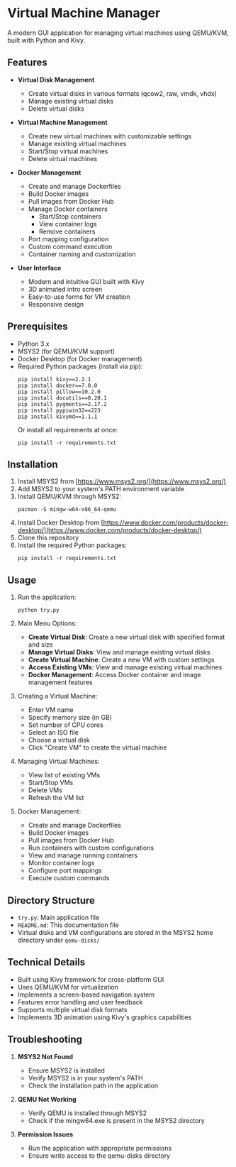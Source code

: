 # Virtual Machine Manager

A modern GUI application for managing virtual machines using QEMU/KVM, built with Python and Kivy.

## Features

- **Virtual Disk Management**
  - Create virtual disks in various formats (qcow2, raw, vmdk, vhdx)
  - Manage existing virtual disks
  - Delete virtual disks

- **Virtual Machine Management**
  - Create new virtual machines with customizable settings
  - Manage existing virtual machines
  - Start/Stop virtual machines
  - Delete virtual machines

- **Docker Management**
  - Create and manage Dockerfiles
  - Build Docker images
  - Pull images from Docker Hub
  - Manage Docker containers
    - Start/Stop containers
    - View container logs
    - Remove containers
  - Port mapping configuration
  - Custom command execution
  - Container naming and customization

- **User Interface**
  - Modern and intuitive GUI built with Kivy
  - 3D animated intro screen
  - Easy-to-use forms for VM creation
  - Responsive design

## Prerequisites

- Python 3.x
- MSYS2 (for QEMU/KVM support)
- Docker Desktop (for Docker management)
- Required Python packages (install via pip):
  ```
  pip install kivy==2.2.1
  pip install docker==7.0.0
  pip install pillow==10.2.0
  pip install docutils==0.20.1
  pip install pygments==2.17.2
  pip install pypiwin32==223
  pip install kivymd==1.1.1
  ```
  Or install all requirements at once:
  ```
  pip install -r requirements.txt
  ```

## Installation

1. Install MSYS2 from [https://www.msys2.org/](https://www.msys2.org/)
2. Add MSYS2 to your system's PATH environment variable
3. Install QEMU/KVM through MSYS2:
   ```
   pacman -S mingw-w64-x86_64-qemu
   ```
4. Install Docker Desktop from [https://www.docker.com/products/docker-desktop/](https://www.docker.com/products/docker-desktop/)
5. Clone this repository
6. Install the required Python packages:
   ```
   pip install -r requirements.txt
   ```

## Usage

1. Run the application:
   ```
   python try.py
   ```

2. Main Menu Options:
   - **Create Virtual Disk**: Create a new virtual disk with specified format and size
   - **Manage Virtual Disks**: View and manage existing virtual disks
   - **Create Virtual Machine**: Create a new VM with custom settings
   - **Access Existing VMs**: View and manage existing virtual machines
   - **Docker Management**: Access Docker container and image management features

3. Creating a Virtual Machine:
   - Enter VM name
   - Specify memory size (in GB)
   - Set number of CPU cores
   - Select an ISO file
   - Choose a virtual disk
   - Click "Create VM" to create the virtual machine

4. Managing Virtual Machines:
   - View list of existing VMs
   - Start/Stop VMs
   - Delete VMs
   - Refresh the VM list

5. Docker Management:
   - Create and manage Dockerfiles
   - Build Docker images
   - Pull images from Docker Hub
   - Run containers with custom configurations
   - View and manage running containers
   - Monitor container logs
   - Configure port mappings
   - Execute custom commands

## Directory Structure

- `try.py`: Main application file
- `README.md`: This documentation file
- Virtual disks and VM configurations are stored in the MSYS2 home directory under `qemu-disks/`

## Technical Details

- Built using Kivy framework for cross-platform GUI
- Uses QEMU/KVM for virtualization
- Implements a screen-based navigation system
- Features error handling and user feedback
- Supports multiple virtual disk formats
- Implements 3D animation using Kivy's graphics capabilities

## Troubleshooting

1. **MSYS2 Not Found**
   - Ensure MSYS2 is installed
   - Verify MSYS2 is in your system's PATH
   - Check the installation path in the application

2. **QEMU Not Working**
   - Verify QEMU is installed through MSYS2
   - Check if the mingw64.exe is present in the MSYS2 directory

3. **Permission Issues**
   - Run the application with appropriate permissions
   - Ensure write access to the qemu-disks directory


